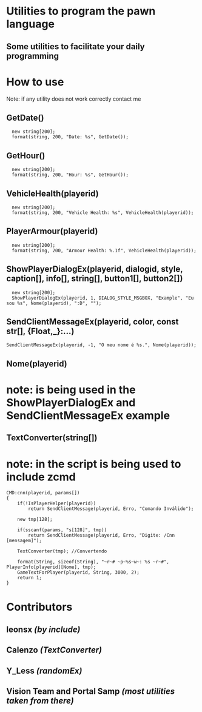 # Utilities to program the pawn language
## Some utilities to facilitate your daily programming

# How to use
 Note: if any utility does not work correctly contact me

## GetDate()
```pawn
  new string[200];
  format(string, 200, "Date: %s", GetDate());
```

## GetHour()
```pawn
  new string[200];
  format(string, 200, "Hour: %s", GetHour());
```

## VehicleHealth(playerid)
```pawn
  new string[200];
  format(string, 200, "Vehicle Health: %s", VehicleHealth(playerid));
```

## PlayerArmour(playerid)
```pawn
  new string[200];
  format(string, 200, "Armour Health: %.1f", VehicleHealth(playerid));
```

## ShowPlayerDialogEx(playerid, dialogid, style, caption[], info[], string[], button1[], button2[])
```pawn
  new string[200];
  ShowPlayerDialogEx(playerid, 1, DIALOG_STYLE_MSGBOX, "Example", "Eu sou %s", Nome(playerid), ":D", "");
```

## SendClientMessageEx(playerid, color, const str[], {Float,_}:...)
```pawn
SendClientMessageEx(playerid, -1, "O meu nome é %s.", Nome(playerid));
```

## Nome(playerid)
# note: is being used in the ShowPlayerDialogEx and SendClientMessageEx example

## TextConverter(string[])
# note: in the script is being used to include zcmd
```pawn
CMD:cnn(playerid, params[])
{
    if(!IsPlayerHelper(playerid))
        return SendClientMessage(playerid, Erro, "Comando Inválido");

    new tmp[128];

    if(sscanf(params, "s[128]", tmp))
        return SendClientMessage(playerid, Erro, "Digite: /Cnn [mensagem]");

    TextConverter(tmp); //Convertendo

    format(String, sizeof(String), "~r~# ~p~%s~w~: %s ~r~#", PlayerInfo[playerid][Nome], tmp);
    GameTextForPlayer(playerid, String, 3000, 2);
    return 1;
} 
```

# Contributors
## leonsx *(by include)*
## Calenzo *(TextConverter)*
## Y_Less *(randomEx)*
## Vision Team and Portal Samp *(most utilities taken from there)*
